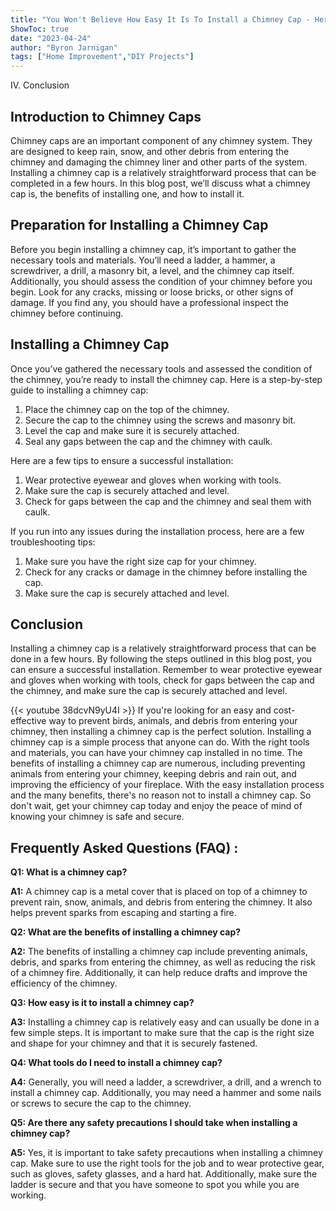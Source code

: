```yaml
---
title: "You Won't Believe How Easy It Is To Install a Chimney Cap - Here's How!"
ShowToc: true 
date: "2023-04-24"
author: "Byron Jarnigan" 
tags: ["Home Improvement","DIY Projects"]
---
```

IV. Conclusion 

## Introduction to Chimney Caps

Chimney caps are an important component of any chimney system. They are designed to keep rain, snow, and other debris from entering the chimney and damaging the chimney liner and other parts of the system. Installing a chimney cap is a relatively straightforward process that can be completed in a few hours. In this blog post, we’ll discuss what a chimney cap is, the benefits of installing one, and how to install it. 

## Preparation for Installing a Chimney Cap

Before you begin installing a chimney cap, it’s important to gather the necessary tools and materials. You’ll need a ladder, a hammer, a screwdriver, a drill, a masonry bit, a level, and the chimney cap itself. Additionally, you should assess the condition of your chimney before you begin. Look for any cracks, missing or loose bricks, or other signs of damage. If you find any, you should have a professional inspect the chimney before continuing. 

## Installing a Chimney Cap 

Once you’ve gathered the necessary tools and assessed the condition of the chimney, you’re ready to install the chimney cap. Here is a step-by-step guide to installing a chimney cap: 

1. Place the chimney cap on the top of the chimney.
2. Secure the cap to the chimney using the screws and masonry bit.
3. Level the cap and make sure it is securely attached.
4. Seal any gaps between the cap and the chimney with caulk.

Here are a few tips to ensure a successful installation: 

1. Wear protective eyewear and gloves when working with tools.
2. Make sure the cap is securely attached and level.
3. Check for gaps between the cap and the chimney and seal them with caulk.

If you run into any issues during the installation process, here are a few troubleshooting tips: 

1. Make sure you have the right size cap for your chimney.
2. Check for any cracks or damage in the chimney before installing the cap.
3. Make sure the cap is securely attached and level.

## Conclusion

Installing a chimney cap is a relatively straightforward process that can be done in a few hours. By following the steps outlined in this blog post, you can ensure a successful installation. Remember to wear protective eyewear and gloves when working with tools, check for gaps between the cap and the chimney, and make sure the cap is securely attached and level.

{{< youtube 38dcvN9yU4I >}} 
If you're looking for an easy and cost-effective way to prevent birds, animals, and debris from entering your chimney, then installing a chimney cap is the perfect solution. Installing a chimney cap is a simple process that anyone can do. With the right tools and materials, you can have your chimney cap installed in no time. The benefits of installing a chimney cap are numerous, including preventing animals from entering your chimney, keeping debris and rain out, and improving the efficiency of your fireplace. With the easy installation process and the many benefits, there's no reason not to install a chimney cap. So don't wait, get your chimney cap today and enjoy the peace of mind of knowing your chimney is safe and secure.

## Frequently Asked Questions (FAQ) :
**Q1: What is a chimney cap?**

**A1:** A chimney cap is a metal cover that is placed on top of a chimney to prevent rain, snow, animals, and debris from entering the chimney. It also helps prevent sparks from escaping and starting a fire. 

**Q2: What are the benefits of installing a chimney cap?**

**A2:** The benefits of installing a chimney cap include preventing animals, debris, and sparks from entering the chimney, as well as reducing the risk of a chimney fire. Additionally, it can help reduce drafts and improve the efficiency of the chimney. 

**Q3: How easy is it to install a chimney cap?**

**A3:** Installing a chimney cap is relatively easy and can usually be done in a few simple steps. It is important to make sure that the cap is the right size and shape for your chimney and that it is securely fastened. 

**Q4: What tools do I need to install a chimney cap?**

**A4:** Generally, you will need a ladder, a screwdriver, a drill, and a wrench to install a chimney cap. Additionally, you may need a hammer and some nails or screws to secure the cap to the chimney. 

**Q5: Are there any safety precautions I should take when installing a chimney cap?**

**A5:** Yes, it is important to take safety precautions when installing a chimney cap. Make sure to use the right tools for the job and to wear protective gear, such as gloves, safety glasses, and a hard hat. Additionally, make sure the ladder is secure and that you have someone to spot you while you are working.






